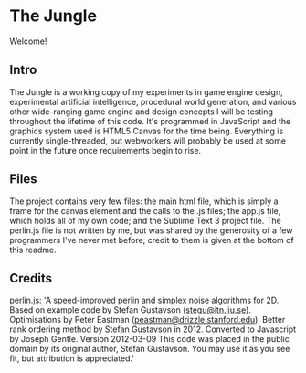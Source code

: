 # The Jungle
Welcome!

## Intro ##
The Jungle is a working copy of my experiments in game engine design, experimental artificial intelligence, procedural world generation, and various other wide-ranging game engine and design concepts I will be testing throughout the lifetime of this code. It's programmed in JavaScript and the graphics system used is HTML5 Canvas for the time being. Everything is currently single-threaded, but webworkers will probably be used at some point in the future once requirements begin to rise. 

## Files ##
The project contains very few files: the main html file, which is simply a frame for the canvas element and the calls to the .js files; the app.js file, which holds all of my own code; and the Sublime Text 3 project file. The perlin.js file is not written by me, but was shared by the generosity of a few programmers I've never met before; credit to them is given at the bottom of this readme. 

## Credits ##
perlin.js:
'A speed-improved perlin and simplex noise algorithms for 2D.
Based on example code by Stefan Gustavson (stegu@itn.liu.se).
Optimisations by Peter Eastman (peastman@drizzle.stanford.edu).
Better rank ordering method by Stefan Gustavson in 2012.
Converted to Javascript by Joseph Gentle.
Version 2012-03-09
This code was placed in the public domain by its original author,
Stefan Gustavson. You may use it as you see fit, but
attribution is appreciated.'
